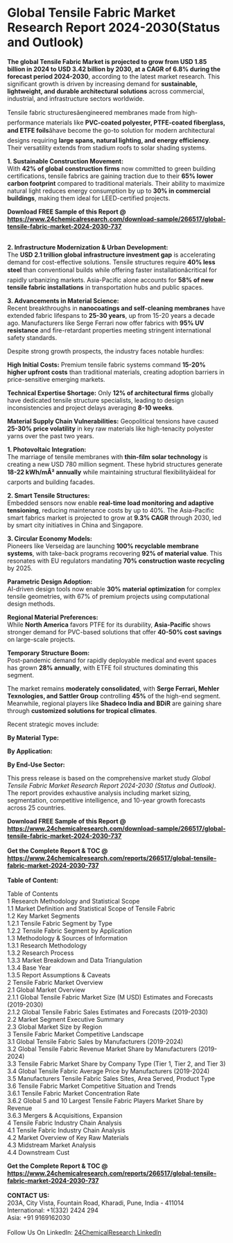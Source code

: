 <h1>Global Tensile Fabric Market Research Report 2024-2030(Status and Outlook)</h1><p><strong>The global Tensile Fabric Market is projected to grow from USD 1.85 billion in 2024 to USD 3.42 billion by 2030, at a CAGR of 6.8% during the forecast period 2024-2030</strong>, according to the latest market research. This significant growth is driven by increasing demand for <strong>sustainable, lightweight, and durable architectural solutions</strong> across commercial, industrial, and infrastructure sectors worldwide.</p><p>Tensile fabric structuresâengineered membranes made from high-performance materials like <strong>PVC-coated polyester, PTFE-coated fiberglass, and ETFE foils</strong>âhave become the go-to solution for modern architectural designs requiring <strong>large spans, natural lighting, and energy efficiency</strong>. Their versatility extends from stadium roofs to solar shading systems.</p><p><strong>1. Sustainable Construction Movement:</strong><br>
With <strong>42% of global construction firms</strong> now committed to green building certifications, tensile fabrics are gaining traction due to their <strong>65% lower carbon footprint</strong> compared to traditional materials. Their ability to maximize natural light reduces energy consumption by up to <strong>30% in commercial buildings</strong>, making them ideal for LEED-certified projects.</p><div><b>Download FREE Sample of this Report @ 
            <a href="https://www.24chemicalresearch.com/download-sample/266517/global-tensile-fabric-market-2024-2030-737">
            https://www.24chemicalresearch.com/download-sample/266517/global-tensile-fabric-market-2024-2030-737</a></b></div><br><p><strong>2. Infrastructure Modernization &amp; Urban Development:</strong><br>
The <strong>USD 2.1 trillion global infrastructure investment gap</strong> is accelerating demand for cost-effective solutions. Tensile structures require <strong>40% less steel</strong> than conventional builds while offering faster installationâcritical for rapidly urbanizing markets. Asia-Pacific alone accounts for <strong>58% of new tensile fabric installations</strong> in transportation hubs and public spaces.</p><p><strong>3. Advancements in Material Science:</strong><br>
Recent breakthroughs in <strong>nanocoatings and self-cleaning membranes</strong> have extended fabric lifespans to <strong>25-30 years</strong>, up from 15-20 years a decade ago. Manufacturers like Serge Ferrari now offer fabrics with <strong>95% UV resistance</strong> and fire-retardant properties meeting stringent international safety standards.</p><p>Despite strong growth prospects, the industry faces notable hurdles:</p><p><strong>High Initial Costs:</strong> Premium tensile fabric systems command <strong>15-20% higher upfront costs</strong> than traditional materials, creating adoption barriers in price-sensitive emerging markets.</p><p><strong>Technical Expertise Shortage:</strong> Only <strong>12% of architectural firms</strong> globally have dedicated tensile structure specialists, leading to design inconsistencies and project delays averaging <strong>8-10 weeks</strong>.</p><p><strong>Material Supply Chain Vulnerabilities:</strong> Geopolitical tensions have caused <strong>25-30% price volatility</strong> in key raw materials like high-tenacity polyester yarns over the past two years.</p><p><strong>1. Photovoltaic Integration:</strong><br>
The marriage of tensile membranes with <strong>thin-film solar technology</strong> is creating a new USD 780 million segment. These hybrid structures generate <strong>18-22 kWh/mÂ² annually</strong> while maintaining structural flexibilityâideal for carports and building facades.</p><p><strong>2. Smart Tensile Structures:</strong><br>
Embedded sensors now enable <strong>real-time load monitoring and adaptive tensioning</strong>, reducing maintenance costs by up to 40%. The Asia-Pacific smart fabrics market is projected to grow at <strong>9.3% CAGR</strong> through 2030, led by smart city initiatives in China and Singapore.</p><p><strong>3. Circular Economy Models:</strong><br>
Pioneers like Verseidag are launching <strong>100% recyclable membrane systems</strong>, with take-back programs recovering <strong>92% of material value</strong>. This resonates with EU regulators mandating <strong>70% construction waste recycling</strong> by 2025.</p><p><strong>Parametric Design Adoption:</strong><br>
    AI-driven design tools now enable <strong>30% material optimization</strong> for complex tensile geometries, with 67% of premium projects using computational design methods.</p><p><strong>Regional Material Preferences:</strong><br>
    While <strong>North America</strong> favors PTFE for its durability, <strong>Asia-Pacific</strong> shows stronger demand for PVC-based solutions that offer <strong>40-50% cost savings</strong> on large-scale projects.</p><p><strong>Temporary Structure Boom:</strong><br>
    Post-pandemic demand for rapidly deployable medical and event spaces has grown <strong>28% annually</strong>, with ETFE foil structures dominating this segment.</p><p>The market remains <strong>moderately consolidated</strong>, with <strong>Serge Ferrari, Mehler Texnologies, and Sattler Group</strong> controlling <strong>45%</strong> of the high-end segment. Meanwhile, regional players like <strong>Shadeco India and BDiR</strong> are gaining share through <strong>customized solutions for tropical climates</strong>.</p><p>Recent strategic moves include:</p><p><strong>By Material Type:</strong></p><p><strong>By Application:</strong></p><p><strong>By End-Use Sector:</strong></p><p>This press release is based on the comprehensive market study <em>Global Tensile Fabric Market Research Report 2024-2030 (Status and Outlook)</em>. The report provides exhaustive analysis including market sizing, segmentation, competitive intelligence, and 10-year growth forecasts across 25 countries.</p><div><b>Download FREE Sample of this Report @ 
            <a href="https://www.24chemicalresearch.com/download-sample/266517/global-tensile-fabric-market-2024-2030-737">
            https://www.24chemicalresearch.com/download-sample/266517/global-tensile-fabric-market-2024-2030-737</a></b></div><br><div><b>Get the Complete Report & TOC @ 
            <a href="https://www.24chemicalresearch.com/reports/266517/global-tensile-fabric-market-2024-2030-737">
            https://www.24chemicalresearch.com/reports/266517/global-tensile-fabric-market-2024-2030-737</a></b></div><br>
            <b>Table of Content:</b><p>Table of Contents<br />
1 Research Methodology and Statistical Scope<br />
1.1 Market Definition and Statistical Scope of Tensile Fabric<br />
1.2 Key Market Segments<br />
1.2.1 Tensile Fabric Segment by Type<br />
1.2.2 Tensile Fabric Segment by Application<br />
1.3 Methodology & Sources of Information<br />
1.3.1 Research Methodology<br />
1.3.2 Research Process<br />
1.3.3 Market Breakdown and Data Triangulation<br />
1.3.4 Base Year<br />
1.3.5 Report Assumptions & Caveats<br />
2 Tensile Fabric Market Overview<br />
2.1 Global Market Overview<br />
2.1.1 Global Tensile Fabric Market Size (M USD) Estimates and Forecasts (2019-2030)<br />
2.1.2 Global Tensile Fabric Sales Estimates and Forecasts (2019-2030)<br />
2.2 Market Segment Executive Summary<br />
2.3 Global Market Size by Region<br />
3 Tensile Fabric Market Competitive Landscape<br />
3.1 Global Tensile Fabric Sales by Manufacturers (2019-2024)<br />
3.2 Global Tensile Fabric Revenue Market Share by Manufacturers (2019-2024)<br />
3.3 Tensile Fabric Market Share by Company Type (Tier 1, Tier 2, and Tier 3)<br />
3.4 Global Tensile Fabric Average Price by Manufacturers (2019-2024)<br />
3.5 Manufacturers Tensile Fabric Sales Sites, Area Served, Product Type<br />
3.6 Tensile Fabric Market Competitive Situation and Trends<br />
3.6.1 Tensile Fabric Market Concentration Rate<br />
3.6.2 Global 5 and 10 Largest Tensile Fabric Players Market Share by Revenue<br />
3.6.3 Mergers & Acquisitions, Expansion<br />
4 Tensile Fabric Industry Chain Analysis<br />
4.1 Tensile Fabric Industry Chain Analysis<br />
4.2 Market Overview of Key Raw Materials<br />
4.3 Midstream Market Analysis<br />
4.4 Downstream Cust</p><div><b>Get the Complete Report & TOC @ 
            <a href="https://www.24chemicalresearch.com/reports/266517/global-tensile-fabric-market-2024-2030-737">
            https://www.24chemicalresearch.com/reports/266517/global-tensile-fabric-market-2024-2030-737</a></b></div><br><b>CONTACT US:</b><br>
            203A, City Vista, Fountain Road, Kharadi, Pune, India - 411014<br>
            International: +1(332) 2424 294<br>
            Asia: +91 9169162030 <br><br>
            Follow Us On LinkedIn: <a href="https://www.linkedin.com/company/24chemicalresearch/">24ChemicalResearch LinkedIn</a>